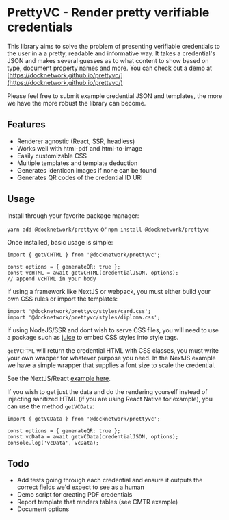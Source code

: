 # PrettyVC - Render pretty verifiable credentials

This library aims to solve the problem of presenting verifiable credentials to the user in a a pretty, readable and informative way. It takes a credential's JSON and makes several guesses as to what content to show based on type, document property names and more. You can check out a demo at [https://docknetwork.github.io/prettyvc/](https://docknetwork.github.io/prettyvc/)

Please feel free to submit example credential JSON and templates, the more we have the more robust the library can become.

## Features
- Renderer agnostic (React, SSR, headless)
- Works well with html-pdf and html-to-image
- Easily customizable CSS
- Multiple templates and template deduction
- Generates identicon images if none can be found
- Generates QR codes of the credential ID URI

## Usage

Install through your favorite package manager:

`yarn add @docknetwork/prettyvc` or `npm install @docknetwork/prettyvc`

Once installed, basic usage is simple:
```
import { getVCHTML } from '@docknetwork/prettyvc';

const options = { generateQR: true };
const vcHTML = await getVCHTML(credentialJSON, options);
// append vcHTML in your body
```

If using a framework like NextJS or webpack, you must either build your own CSS rules or import the templates:
```
import '@docknetwork/prettyvc/styles/card.css';
import '@docknetwork/prettyvc/styles/diploma.css';
```

If using NodeJS/SSR and dont wish to serve CSS files, you will need to use a package such as [juice](https://github.com/Automattic/juice) to embed CSS styles into style tags.

`getVCHTML` will return the credential HTML with CSS classes, you must write your own wrapper for whatever purpose you need. In the NextJS example we have a simple wrapper that supplies a font size to scale the credential.

See the NextJS/React [example here](./demo).

If you wish to get just the data and do the rendering yourself instead of injecting sanitized HTML (if you are using React Native for example), you can use the method `getVCData`:
```
import { getVCData } from '@docknetwork/prettyvc';

const options = { generateQR: true };
const vcData = await getVCData(credentialJSON, options);
console.log('vcData', vcData);
```

## Todo
- Add tests going through each credential and ensure it outputs the correct fields we'd expect to see as a human
- Demo script for creating PDF credentials
- Report template that renders tables (see CMTR example)
- Document options
